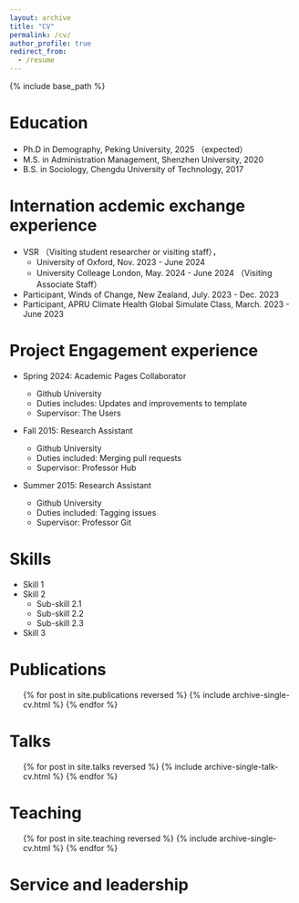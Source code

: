 ```yaml
---
layout: archive
title: "CV"
permalink: /cv/
author_profile: true
redirect_from:
  - /resume
---
```


{% include base_path %}

Education
======
* Ph.D in Demography, Peking University, 2025 （expected）
* M.S. in Administration Management, Shenzhen University, 2020
* B.S. in Sociology, Chengdu University of Technology, 2017

Internation acdemic exchange experience
======
* VSR （Visiting student researcher or visiting staff），
  * University of Oxford, Nov. 2023 - June 2024
  * University Colleage London, May. 2024 - June 2024 （Visiting Associate Staff）
* Participant, Winds of Change, New Zealand, July. 2023 - Dec. 2023
* Participant, APRU Climate Health Global Simulate Class, March. 2023 - June 2023

Project Engagement experience
======
* Spring 2024: Academic Pages Collaborator
  * Github University
  * Duties includes: Updates and improvements to template
  * Supervisor: The Users

* Fall 2015: Research Assistant
  * Github University
  * Duties included: Merging pull requests
  * Supervisor: Professor Hub

* Summer 2015: Research Assistant
  * Github University
  * Duties included: Tagging issues
  * Supervisor: Professor Git
  
Skills
======
* Skill 1
* Skill 2
  * Sub-skill 2.1
  * Sub-skill 2.2
  * Sub-skill 2.3
* Skill 3

Publications
======
  <ul>{% for post in site.publications reversed %}
    {% include archive-single-cv.html %}
  {% endfor %}</ul>
  
Talks
======
  <ul>{% for post in site.talks reversed %}
    {% include archive-single-talk-cv.html  %}
  {% endfor %}</ul>
  
Teaching
======
  <ul>{% for post in site.teaching reversed %}
    {% include archive-single-cv.html %}
  {% endfor %}</ul>
  
Service and leadership
======

